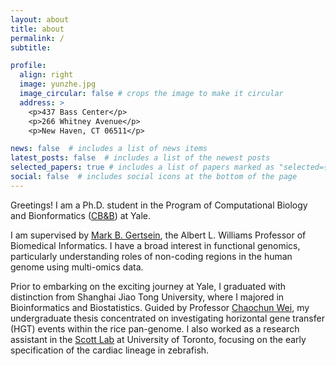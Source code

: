 ```yaml
---
layout: about
title: about
permalink: /
subtitle: 

profile:
  align: right
  image: yunzhe.jpg 
  image_circular: false # crops the image to make it circular
  address: >
    <p>437 Bass Center</p>
    <p>266 Whitney Avenue</p>
    <p>New Haven, CT 06511</p>

news: false  # includes a list of news items
latest_posts: false  # includes a list of the newest posts
selected_papers: true # includes a list of papers marked as "selected={true}"
social: false  # includes social icons at the bottom of the page
---
```


Greetings! I am a Ph.D. student in the Program of Computational Biology and Bionformatics ([CB&B](https://cbb.yale.edu/)) at Yale.

I am supervised by [Mark B. Gertsein](http://www.gersteinlab.org/), the Albert L. Williams Professor of Biomedical Informatics. I have a broad interest in functional genomics, particularly understanding roles of non-coding regions in the human genome using multi-omics data.

Prior to embarking on the exciting journey at Yale, I graduated with distinction from Shanghai Jiao Tong University, where I majored in Bioinformatics and Biostatistics. Guided by Professor [Chaochun Wei](https://cgm.sjtu.edu.cn/), my undergraduate thesis concentrated on investigating horizontal gene transfer (HGT) events within the rice pan-genome. I also worked as a research assistant in the [Scott Lab](https://lab.research.sickkids.ca/scott/) at University of Toronto, focusing on the early specification of the cardiac lineage in zebrafish.
